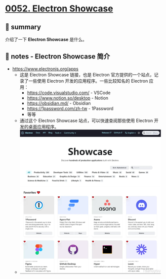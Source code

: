 # [0052. Electron Showcase](https://github.com/Tdahuyou/electron/tree/main/0052.%20Electron%20Showcase)

## 📝 summary

介绍了一下 **Electron Showcase** 是什么。

## 📒 notes - Electron Showcase 简介

- https://www.electronjs.org/apps
  - 这是 Electron Showcase 链接，也是 Electron 官方提供的一个站点，记录了一些使用 Electron 开发的应用程序。一些比较知名的 Electron 应用：
    - https://code.visualstudio.com/ - VSCode
    - https://www.notion.so/desktop - Notion
    - https://obsidian.md/ - Obsidian
    - https://1password.com/zh-tw - 1Password
    - 等等
  - 通过这个 Electron Showcase 站点，可以快速查阅那些使用 Electron 开发的桌面应用程序。
  - ![](md-imgs/2024-10-05-19-25-19.png)